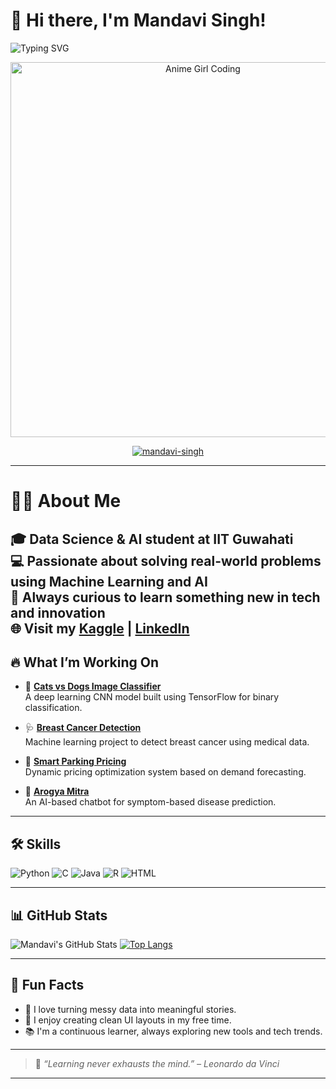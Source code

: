 # 👋 Hi there, I'm Mandavi Singh!

![Typing SVG](https://readme-typing-svg.herokuapp.com?font=Fira+Code&size=22&pause=1000&color=F75C7E&center=true&vCenter=true&width=450&lines=Hi+there!+I'm+Mandavi+Singh;Data+Science+%7C+AI+@+IIT+Guwahati;Always+Learning+and+Building+💡)

<p align="center">
  <img src="https://github.com/mandavi-singh/mandavi-singh/blob/main/"C:\Users\singh\Downloads\FireShot\lofi-anime-girl-programming-computer-woman-working-laptop-cozy-dramatic-lighting-against-background-cityscapes-315625791 (1).webp".webp?raw=true" width="600" alt="Anime Girl Coding" />
</p>





<p align="center">
  <a href="https://github.com/mandavi-singh">
    <img src="https://komarev.com/ghpvc/?username=mandavi-singh&label=Profile%20views&color=0e75b6&style=flat" alt="mandavi-singh" />
  </a>
</p>

---
# 👩‍💻 About Me

🎓 Data Science & AI student at **IIT Guwahati**    
💻 Passionate about solving real-world problems using Machine Learning and AI  
🧠 Always curious to learn something new in tech and innovation  
🌐 Visit my [Kaggle](https://www.kaggle.com/mandavisingh) | [LinkedIn](https://www.linkedin.com/in/mandaviofficial)
---

## 🔥 What I’m Working On

- 🧠 **[Cats vs Dogs Image Classifier](https://github.com/mandavi-singh/Cats-vs-Dogs-Kaggle-Project)**  
   A deep learning CNN model built using TensorFlow for binary classification.

- 🩺 **[Breast Cancer Detection](https://github.com/mandavi-singh/Breast-Cancer-Detection)**  
   Machine learning project to detect breast cancer using medical data.

- 🚗 **[Smart Parking Pricing](https://github.com/mandavi-singh/smart-parking-pricing)**  
   Dynamic pricing optimization system based on demand forecasting.

- 💬 **[Arogya Mitra](https://github.com/mandavi-singh/arogya-mitra)**  
   An AI-based chatbot for symptom-based disease prediction.


---

## 🛠️ Skills

![Python](https://img.shields.io/badge/Python-3776AB?style=for-the-badge&logo=python&logoColor=white)
![C](https://img.shields.io/badge/C-00599C?style=for-the-badge&logo=c)
![Java](https://img.shields.io/badge/Java-007396?style=for-the-badge&logo=java&logoColor=white)
![R](https://img.shields.io/badge/R-276DC3?style=for-the-badge&logo=r)
![HTML](https://img.shields.io/badge/HTML-E34F26?style=for-the-badge&logo=html5&logoColor=white)

---

## 📊 GitHub Stats

![Mandavi's GitHub Stats](https://github-readme-stats.vercel.app/api?username=mandavi-singh&show_icons=true&theme=radical)
[![Top Langs](https://github-readme-stats.vercel.app/api/top-langs/?username=mandavi-singh&layout=compact&theme=radical)](https://github.com/anuraghazra/github-readme-stats)

---




## 🧩 Fun Facts

- 🌟 I love turning messy data into meaningful stories.
- 🎨 I enjoy creating clean UI layouts in my free time.
- 📚 I'm a continuous learner, always exploring new tools and tech trends.

---

> 💬 *“Learning never exhausts the mind.” – Leonardo da Vinci*
---

<!-- Optional Snake animation setup (if you want it) -->
<!-- ![snake gif](https://github.com/mandavi-singh/mandavi-singh/blob/output/github-contribution-grid-snake.svg) -->


